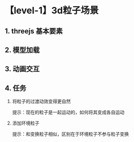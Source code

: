 # 【level-1】3d粒子场景

## 1. threejs 基本要素

## 2. 模型加载

## 3. 动画交互

## 4. 任务

1. 将粒子的过渡动效变得更自然

   提示：现在的粒子是一起运动的，如何将其变成各自运动

2. 添加环境粒子

   提示：和变换粒子相似，区别在于环境粒子不参与粒子变换
